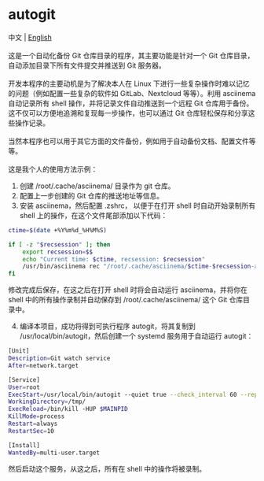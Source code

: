 # autogit

中文 | [English](README_EN.md)
\
\
这是一个自动化备份 Git 仓库目录的程序，其主要功能是针对一个 Git 仓库目录，自动添加目录下所有文件提交并推送到 Git 服务器。
\
\
开发本程序的主要动机是为了解决本人在 Linux 下进行一些复杂操作时难以记忆的问题（例如配置一些复杂的软件如 GitLab、Nextcloud 等等）。利用 asciinema 自动记录所有 shell 操作，并将记录文件自动推送到一个远程 Git 仓库用于备份。这不仅可以方便地追溯和复现每一步操作，也可以通过 Git 仓库轻松保存和分享这些操作记录。
\
\
当然本程序也可以用于其它方面的文件备份，例如用于自动备份文档、配置文件等等。
\
\
这是我个人的使用方法示例：

1. 创建 /root/.cache/asciinema/ 目录作为 git 仓库。
2. 配置上一步创建的 Git 仓库的推送地址等信息。
3. 安装 asciinema，然后配置 .zshrc， 以便于在打开 shell 时自动开始录制所有 shell 上的操作，在这个文件尾部添加以下代码：

```bash
ctime=$(date +%Y%m%d_%H%M%S)

if [ -z "$recsession" ]; then
    export recsession=$$
    echo "Current time: $ctime, recsession: $recsession"
    /usr/bin/asciinema rec "/root/.cache/asciinema/$ctime-$recsession-ascii.cast"
fi
```

修改完成后保存，在这之后在打开 shell 时将会自动运行 asciinema，并将你在 shell 中的所有操作录制并自动保存到 /root/.cache/asciinema/ 这个 Git 仓库目录中。

4. 编译本项目，成功将得到可执行程序 autogit，将其复制到 /usr/local/bin/autogit，然后创建一个 systemd 服务用于自动运行 autogit：

```bash
[Unit]
Description=Git watch service
After=network.target

[Service]
User=root
ExecStart=/usr/local/bin/autogit --quiet true --check_interval 60 --repository /root/.cache/asciinema
WorkingDirectory=/tmp/
ExecReload=/bin/kill -HUP $MAINPID
KillMode=process
Restart=always
RestartSec=10

[Install]
WantedBy=multi-user.target
```

然后启动这个服务，从这之后，所有在 shell 中的操作将被录制。
